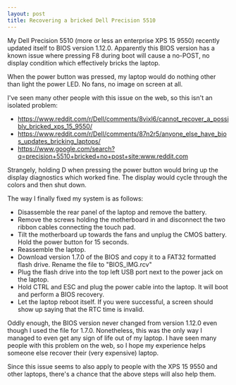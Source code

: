 ```yaml
---
layout: post
title: Recovering a bricked Dell Precision 5510
---
```

My Dell Precision 5510 (more or less an enterprise XPS 15 9550) recently updated itself to BIOS version 1.12.0. Apparently this BIOS version has a known issue where pressing F8 during boot will cause a no-POST, no display condition which effectively bricks the laptop.

When the power button was pressed, my laptop would do nothing other than light the power LED. No fans, no image on screen at all.

I've seen many other people with this issue on the web, so this isn't an isolated problem:
* <https://www.reddit.com/r/Dell/comments/8vixl6/cannot_recover_a_possibly_bricked_xps_15_9550/>
* <https://www.reddit.com/r/Dell/comments/87n2r5/anyone_else_have_bios_updates_bricking_laptops/>
* <https://www.google.com/search?q=precision+5510+bricked+no+post+site:www.reddit.com>

Strangely, holding D when pressing the power button would bring up the display diagnostics which worked fine. The display would cycle through the colors and then shut down.

The way I finally fixed my system is as follows:

* Disassemble the rear panel of the laptop and remove the battery.
* Remove the screws holding the motherboard in and disconnect the two ribbon cables connecting the touch pad. 
* Tilt the motherboard up towards the fans and unplug the CMOS battery. Hold the power button for 15 seconds.
* Reassemble the laptop.
* Download version 1.7.0 of the BIOS and copy it to a FAT32 formatted flash drive. Rename the file to "BIOS_IMG.rcv"
* Plug the flash drive into the top left USB port next to the power jack on the laptop.
* Hold CTRL and ESC and plug the power cable into the laptop. It will boot and perform a BIOS recovery.
* Let the laptop reboot itself. If you were successful, a screen should show up saying that the RTC time is invalid.

Oddly enough, the BIOS version never changed from version 1.12.0 even though I used the file for 1.7.0. Nonetheless, 
this was the only way I managed to even get any sign of life out of my laptop. I have seen many people with this problem on the web, so I hope my experience helps someone else recover their (very expensive) laptop.

Since this issue seems to also apply to people with the XPS 15 9550 and other laptops, there's a chance that the above steps will also help them. 
